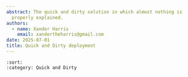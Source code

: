 ```yaml
---
abstract: The quick and dirty solution in which almost nothing is
  properly explained.
authors:
  - name: Xander Harris
    email: xandertheharris@gmail.com
date: 2025-07-01
title: Quick and Dirty deployment
---
```


```{postlist}
:sort:
:category: Quick and Dirty
```
